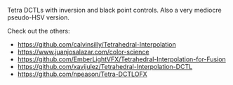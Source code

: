 Tetra DCTLs with inversion and black point controls. Also a very mediocre pseudo-HSV version.

Check out the others:

- https://github.com/calvinsilly/Tetrahedral-Interpolation
- https://www.juanjosalazar.com/color-science
- https://github.com/EmberLightVFX/Tetrahedral-Interpolation-for-Fusion
- https://github.com/xavijulez/Tetrahedral-Interpolation-DCTL
- https://github.com/npeason/Tetra-DCTLOFX
